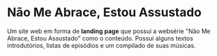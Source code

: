 
#  Não Me Abrace, Estou Assustado

Um site web em forma de **landing page** que possui a websérie "Não Me Abrace, Estou Assustado" como o conteúdo. Possui alguns textos introdutórios, listas de episódios e um compilado de suas músicas.


